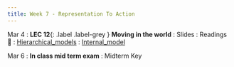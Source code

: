 ```yaml
---
title: Week 7 - Representation To Action
---
```


Mar 4
: **LEC 12**{: .label .label-grey } **Moving in the world**
    : Slides
: Readings 📖
: [Hierarchical_models](https://canvas.harvard.edu/files/19566874/download?download_frd=1)
: [Internal_model](https://canvas.harvard.edu/files/19566873/download?download_frd=1)

Mar 6
: **In class mid term exam**
    : Midterm Key
